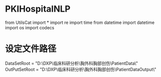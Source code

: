# PKIHospitalNLP

from UtilsCat import *
import re
import time
from datetime import datetime
import os
import codecs

# 设定文件路径
DataSetRoot = "D:\\DXP\\临床科研分析\\胸外科胸部创伤\\PatientData\\"
OutPutSetRoot = "D:\\DXP\\临床科研分析\\胸外科胸部创伤\\PatientDataOutput\\"

